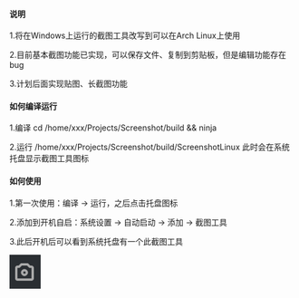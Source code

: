 
#### 说明

1.将在Windows上运行的截图工具改写到可以在Arch Linux上使用

2.目前基本截图功能已实现，可以保存文件、复制到剪贴板，但是编辑功能存在bug

3.计划后面实现贴图、长截图功能

#### 如何编译运行
1.编译
cd /home/xxx/Projects/Screenshot/build && ninja

2.运行
/home/xxx/Projects/Screenshot/build/ScreenshotLinux
此时会在系统托盘显示截图工具图标

#### 如何使用
1.第一次使用：编译 -> 运行，之后点击托盘图标

2.添加到开机自启：系统设置 -> 自动启动 -> 添加 -> 截图工具

3.此后开机后可以看到系统托盘有一个此截图工具

![alt text](image.png)

